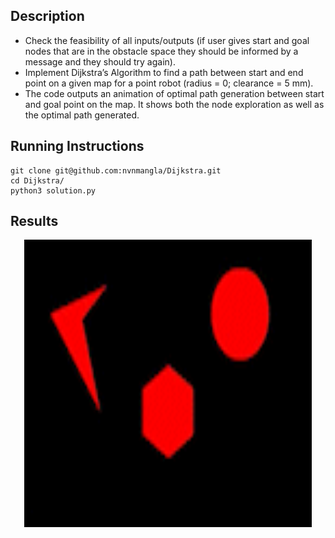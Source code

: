 ## Description
- Check the feasibility of all inputs/outputs (if user gives start and goal nodes that are in the obstacle
space they should be informed by a message and they should try again).
- Implement Dijkstra’s Algorithm to find a path between start and end point on a given map for a
point robot (radius = 0; clearance = 5 mm).
- The code outputs an animation of optimal path generation between start and goal point on
the map. It shows both the node exploration as well as the optimal path generated.

## Running Instructions 
```
git clone git@github.com:nvnmangla/Dijkstra.git
cd Dijkstra/
python3 solution.py

```

## Results 

<p align="center">
  <img width="460" height="460" src="https://github.com/nvnmangla/Dijkstra/blob/8af297daae174352b766e6e3627a4ba3474e7703/project.gif">
</p>
<br />